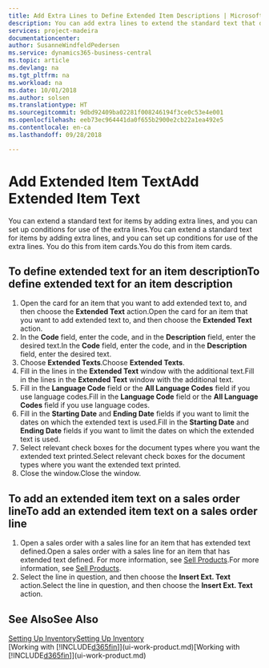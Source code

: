 ```yaml
---
title: Add Extra Lines to Define Extended Item Descriptions | Microsoft Docs
description: You can add extra lines to extend the standard text that describes an item.
services: project-madeira
documentationcenter: 
author: SusanneWindfeldPedersen
ms.service: dynamics365-business-central
ms.topic: article
ms.devlang: na
ms.tgt_pltfrm: na
ms.workload: na
ms.date: 10/01/2018
ms.author: solsen
ms.translationtype: HT
ms.sourcegitcommit: 9dbd92409ba02281f008246194f3ce0c53e4e001
ms.openlocfilehash: eeb73ec964441da0f655b2900e2cb22a1ea492e5
ms.contentlocale: en-ca
ms.lasthandoff: 09/28/2018

---
```

# <a name="add-extended-item-text"></a><span data-ttu-id="4e60d-103">Add Extended Item Text</span><span class="sxs-lookup"><span data-stu-id="4e60d-103">Add Extended Item Text</span></span>
<span data-ttu-id="4e60d-104">You can extend a standard text for items by adding extra lines, and you can set up conditions for use of the extra lines.</span><span class="sxs-lookup"><span data-stu-id="4e60d-104">You can extend a standard text for items by adding extra lines, and you can set up conditions for use of the extra lines.</span></span> <span data-ttu-id="4e60d-105">You do this from item cards.</span><span class="sxs-lookup"><span data-stu-id="4e60d-105">You do this from item cards.</span></span>

## <a name="to-define-extended-text-for-an-item-description"></a><span data-ttu-id="4e60d-106">To define extended text for an item description</span><span class="sxs-lookup"><span data-stu-id="4e60d-106">To define extended text for an item description</span></span>
1. <span data-ttu-id="4e60d-107">Open the card for an item that you want to add extended text to, and then choose the **Extended Text** action.</span><span class="sxs-lookup"><span data-stu-id="4e60d-107">Open the card for an item that you want to add extended text to, and then choose the **Extended Text** action.</span></span>
2. <span data-ttu-id="4e60d-108">In the **Code** field, enter the code, and in the **Description** field, enter the desired text.</span><span class="sxs-lookup"><span data-stu-id="4e60d-108">In the **Code** field, enter the code, and in the **Description** field, enter the desired text.</span></span>
3. <span data-ttu-id="4e60d-109">Choose **Extended Texts**.</span><span class="sxs-lookup"><span data-stu-id="4e60d-109">Choose **Extended Texts**.</span></span>
4. <span data-ttu-id="4e60d-110">Fill in the lines in the **Extended Text** window with the additional text.</span><span class="sxs-lookup"><span data-stu-id="4e60d-110">Fill in the lines in the **Extended Text** window with the additional text.</span></span>
5. <span data-ttu-id="4e60d-111">Fill in the **Language Code** field or the **All Language Codes** field if you use language codes.</span><span class="sxs-lookup"><span data-stu-id="4e60d-111">Fill in the **Language Code** field or the **All Language Codes** field if you use language codes.</span></span>
6. <span data-ttu-id="4e60d-112">Fill in the **Starting Date** and **Ending Date** fields if you want to limit the dates on which the extended text is used.</span><span class="sxs-lookup"><span data-stu-id="4e60d-112">Fill in the **Starting Date** and **Ending Date** fields if you want to limit the dates on which the extended text is used.</span></span>
7. <span data-ttu-id="4e60d-113">Select relevant check boxes for the document types where you want the extended text printed.</span><span class="sxs-lookup"><span data-stu-id="4e60d-113">Select relevant check boxes for the document types where you want the extended text printed.</span></span>
8. <span data-ttu-id="4e60d-114">Close the window.</span><span class="sxs-lookup"><span data-stu-id="4e60d-114">Close the window.</span></span>

## <a name="to-add-an-extended-item-text-on-a-sales-order-line"></a><span data-ttu-id="4e60d-115">To add an extended item text on a sales order line</span><span class="sxs-lookup"><span data-stu-id="4e60d-115">To add an extended item text on a sales order line</span></span>
1. <span data-ttu-id="4e60d-116">Open a sales order with a sales line for an item that has extended text defined.</span><span class="sxs-lookup"><span data-stu-id="4e60d-116">Open a sales order with a sales line for an item that has extended text defined.</span></span> <span data-ttu-id="4e60d-117">For more information, see [Sell Products](sales-how-sell-products.md).</span><span class="sxs-lookup"><span data-stu-id="4e60d-117">For more information, see [Sell Products](sales-how-sell-products.md).</span></span>
2. <span data-ttu-id="4e60d-118">Select the line in question, and then choose the **Insert Ext. Text** action.</span><span class="sxs-lookup"><span data-stu-id="4e60d-118">Select the line in question, and then choose the **Insert Ext. Text** action.</span></span>

## <a name="see-also"></a><span data-ttu-id="4e60d-119">See Also</span><span class="sxs-lookup"><span data-stu-id="4e60d-119">See Also</span></span>
[<span data-ttu-id="4e60d-120">Setting Up Inventory</span><span class="sxs-lookup"><span data-stu-id="4e60d-120">Setting Up Inventory</span></span>](inventory-setup-inventory.md)  
<span data-ttu-id="4e60d-121">[Working with [!INCLUDE[d365fin](includes/d365fin_md.md)]](ui-work-product.md)</span><span class="sxs-lookup"><span data-stu-id="4e60d-121">[Working with [!INCLUDE[d365fin](includes/d365fin_md.md)]](ui-work-product.md)</span></span>

